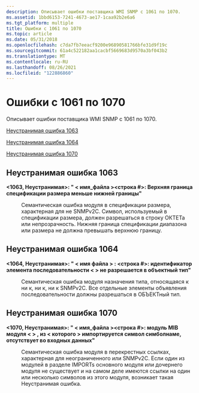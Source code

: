 ```yaml
---
description: Описывает ошибки поставщика WMI SNMP с 1061 по 1070.
ms.assetid: 1bbd6153-7241-4673-ae17-1caa92b2e6a6
ms.tgt_platform: multiple
title: Ошибки с 1061 по 1070
ms.topic: article
ms.date: 05/31/2018
ms.openlocfilehash: c7da7fb7eeacf9200e96890581766bfe31d9f19c
ms.sourcegitcommit: 61a4c522182aa1cacbf5669683d9570a3bf043b2
ms.translationtype: MT
ms.contentlocale: ru-RU
ms.lasthandoff: 08/26/2021
ms.locfileid: "122886860"
---
```

# <a name="errors-1061-through-1070"></a>Ошибки с 1061 по 1070

Описывает ошибки поставщика WMI SNMP с 1061 по 1070.

[Неустранимая ошибка 1063](#fatal-error-1063)

[Неустранимая ошибка 1064](#fatal-error-1064)

[Неустранимая ошибка 1070](#fatal-error-1070)

## <a name="fatal-error-1063"></a>Неустранимая ошибка 1063

<dl> <dt>

<span id="_1063__Fatal_____fileName__line____Upper_bound_of_SIZE_specification_is_less_than_the_lower_bound_"></span><span id="_1063__fatal_____filename__line____upper_bound_of_size_specification_is_less_than_the_lower_bound_"></span><span id="_1063__FATAL_____FILENAME__LINE____UPPER_BOUND_OF_SIZE_SPECIFICATION_IS_LESS_THAN_THE_LOWER_BOUND_"></span>**<1063, Неустранимая>: " &lt; имя_файла &gt;<строка \#>: Верхняя граница спецификации размера меньше нижней границы"**
</dt> <dd>

Семантическая ошибка модуля в спецификации размера, характерная для не SNMPv2C. Символ, используемый в спецификации размера, должен разрешаться в строку ОКТЕТа или непрозрачность. Нижняя граница спецификации диапазона или размера не должна превышать верхнюю границу.

</dd> </dl>

## <a name="fatal-error-1064"></a>Неустранимая ошибка 1064

<dl> <dt>

<span id="_1064__Fatal_____fileName___line____SEQUENCE_item__identifier__does_not_resolve_to_an_OBJECT-TYPE_"></span><span id="_1064__fatal_____filename___line____sequence_item__identifier__does_not_resolve_to_an_object-type_"></span><span id="_1064__FATAL_____FILENAME___LINE____SEQUENCE_ITEM__IDENTIFIER__DOES_NOT_RESOLVE_TO_AN_OBJECT-TYPE_"></span>**<1064, Неустранимая>: " &lt; имя файла &gt; : <строка \#>: идентификатор элемента последовательности &lt; &gt; не разрешается в объектный тип"**
</dt> <dd>

Семантическая ошибка модуля назначения типа, относящаяся к ни к, ни к, ни к SNMPv2C. Все отдельные элементы объявления последовательности должны разрешаться в ОБЪЕКТный тип.

</dd> </dl>

## <a name="fatal-error-1070"></a>Неустранимая ошибка 1070

<dl> <dt>

<span id="_1070__Fatal_____fileName__line____MIB_Module__moduleName___from_which_symbol__symbolName__is_imported__is_not_present_in_input_"></span><span id="_1070__fatal_____filename__line____mib_module__modulename___from_which_symbol__symbolname__is_imported__is_not_present_in_input_"></span><span id="_1070__FATAL_____FILENAME__LINE____MIB_MODULE__MODULENAME___FROM_WHICH_SYMBOL__SYMBOLNAME__IS_IMPORTED__IS_NOT_PRESENT_IN_INPUT_"></span>**<1070, Неустранимая>: " &lt; имя_файла &gt;<строка \#>: модуль MIB модуля &lt; &gt; , из &lt; которого &gt; импортируется символ симболнаме, отсутствует во входных данных"**
</dt> <dd>

Семантическая ошибка модуля в перекрестных ссылках, характерная для неограниченного или SNMPv2C. Если один из модулей в разделе IMPORTs основного модуля или дочернего модуля не существует и на самом деле имеются ссылки на один или несколько символов из этого модуля, возникает такая Неустранимая ошибка.

</dd> </dl>

 

 



